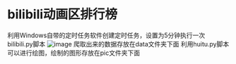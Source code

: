 # bilibili动画区排行榜
利用Windows自带的定时任务软件创建定时任务，设置为5分钟执行一次bilibili.py脚本
![image](https://user-images.githubusercontent.com/81074240/150793779-6be0009e-7c62-432c-9d00-36f300f8f9bc.png)
爬取出来的数据存放在data文件夹下面
利用huitu.py脚本可以进行绘图，绘制的图形存放在pic文件夹下面
